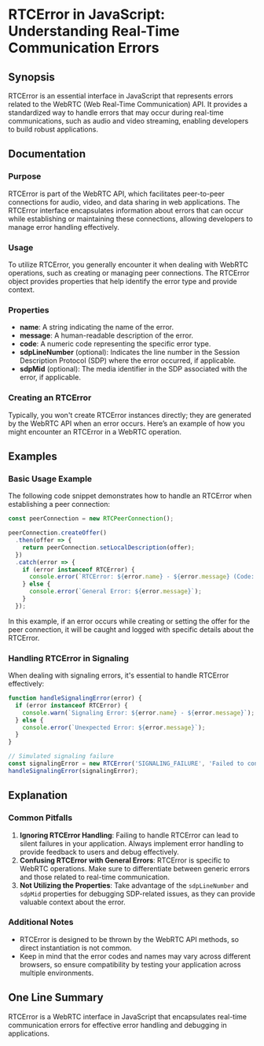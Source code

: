 <!--
Meta Description: # RTCError in JavaScript: Understanding Real-Time Communication Errors ## Synopsis RTCError is an essential interface in JavaScript that represents er...
Meta Keywords: error, rtcerror, errors, webrtc, javascript
-->

# RTCError in JavaScript: Understanding Real-Time Communication Errors

## Synopsis
RTCError is an essential interface in JavaScript that represents errors related to the WebRTC (Web Real-Time Communication) API. It provides a standardized way to handle errors that may occur during real-time communications, such as audio and video streaming, enabling developers to build robust applications.

## Documentation

### Purpose
RTCError is part of the WebRTC API, which facilitates peer-to-peer connections for audio, video, and data sharing in web applications. The RTCError interface encapsulates information about errors that can occur while establishing or maintaining these connections, allowing developers to manage error handling effectively.

### Usage
To utilize RTCError, you generally encounter it when dealing with WebRTC operations, such as creating or managing peer connections. The RTCError object provides properties that help identify the error type and provide context.

### Properties
- **name**: A string indicating the name of the error.
- **message**: A human-readable description of the error.
- **code**: A numeric code representing the specific error type.
- **sdpLineNumber** (optional): Indicates the line number in the Session Description Protocol (SDP) where the error occurred, if applicable.
- **sdpMid** (optional): The media identifier in the SDP associated with the error, if applicable.

### Creating an RTCError
Typically, you won't create RTCError instances directly; they are generated by the WebRTC API when an error occurs. Here’s an example of how you might encounter an RTCError in a WebRTC operation.

## Examples

### Basic Usage Example
The following code snippet demonstrates how to handle an RTCError when establishing a peer connection:

```javascript
const peerConnection = new RTCPeerConnection();

peerConnection.createOffer()
  .then(offer => {
    return peerConnection.setLocalDescription(offer);
  })
  .catch(error => {
    if (error instanceof RTCError) {
      console.error(`RTCError: ${error.name} - ${error.message} (Code: ${error.code})`);
    } else {
      console.error(`General Error: ${error.message}`);
    }
  });
```

In this example, if an error occurs while creating or setting the offer for the peer connection, it will be caught and logged with specific details about the RTCError.

### Handling RTCError in Signaling
When dealing with signaling errors, it's essential to handle RTCError effectively:

```javascript
function handleSignalingError(error) {
  if (error instanceof RTCError) {
    console.warn(`Signaling Error: ${error.name} - ${error.message}`);
  } else {
    console.error(`Unexpected Error: ${error.message}`);
  }
}

// Simulated signaling failure
const signalingError = new RTCError('SIGNALING_FAILURE', 'Failed to connect to signaling server', 1000);
handleSignalingError(signalingError);
```

## Explanation
### Common Pitfalls
1. **Ignoring RTCError Handling**: Failing to handle RTCError can lead to silent failures in your application. Always implement error handling to provide feedback to users and debug effectively.
2. **Confusing RTCError with General Errors**: RTCError is specific to WebRTC operations. Make sure to differentiate between generic errors and those related to real-time communication.
3. **Not Utilizing the Properties**: Take advantage of the `sdpLineNumber` and `sdpMid` properties for debugging SDP-related issues, as they can provide valuable context about the error.

### Additional Notes
- RTCError is designed to be thrown by the WebRTC API methods, so direct instantiation is not common.
- Keep in mind that the error codes and names may vary across different browsers, so ensure compatibility by testing your application across multiple environments.

## One Line Summary
RTCError is a WebRTC interface in JavaScript that encapsulates real-time communication errors for effective error handling and debugging in applications.